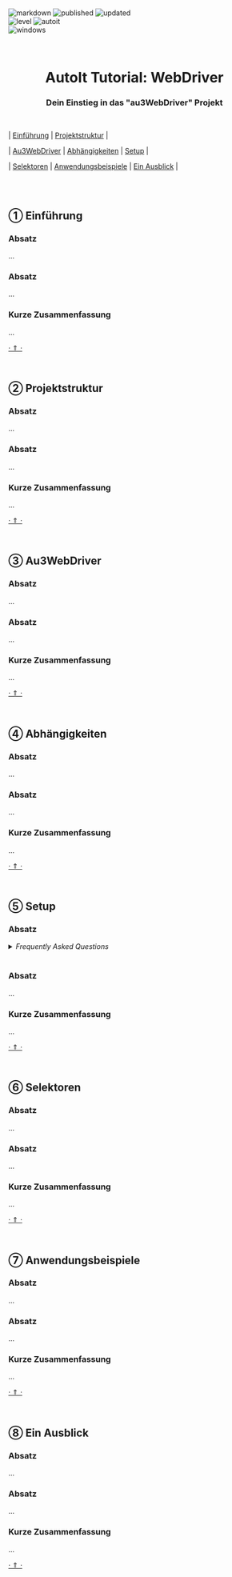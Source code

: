 <br>

![markdown](https://img.shields.io/badge/Markdown-Tutorial-E34F26.svg?style=flat-square&logo=markdown&logoColor=E34F26)
![published](https://img.shields.io/badge/Veröffentlicht-21.12.2022-E535AB.svg?style=flat-square&logo=quip&logoColor=E535AB)
![updated](https://img.shields.io/badge/Aktualisiert-21.12.2022-3C873A.svg?style=flat-square&logo=quip&logoColor=3C873A)<br>
![level](https://img.shields.io/badge/Level-Beginner-F0DB4F.svg?style=flat-square&logo=swarm&logoColor=F0DB4F)
![autoit](https://img.shields.io/badge/Sprache-AutoIt-61DBFB.svg?style=flat-square&logo=autodesk&logoColor=61DBFB)<br>
![windows](https://img.shields.io/badge/OS-Windows-6569B0.svg?style=flat-square&logo=windows&logoColor=6569B0)

<br>

<h1 align="center">AutoIt Tutorial: WebDriver</h1>
<h3 align="center">Dein Einstieg in das "au3WebDriver" Projekt</h3>

<br>

| [Einführung](#-einführung) | [Projektstruktur](#-projektstruktur) |

| [Au3WebDriver](#-Au3WebDriver) | [Abhängigkeiten](#-abhängigkeiten) | [Setup](#-setup) |

| [Selektoren](#-selektoren) | [Anwendungsbeispiele](#-anwendungsbeispiele) | [Ein Ausblick](#-ein-ausblick) |

<br>
<br>

## ➀ Einführung

### Absatz

...<br>

### Absatz

...<br>

### Kurze Zusammenfassung

...<br>

[· ⇑ ·](#)

<br>

## ➁ Projektstruktur

### Absatz

...<br>

### Absatz

...<br>

### Kurze Zusammenfassung

...<br>

[· ⇑ ·](#)

<br>

## ➂ Au3WebDriver

### Absatz

...<br>

### Absatz

...<br>

### Kurze Zusammenfassung

...<br>

[· ⇑ ·](#)

<br>

## ➃ Abhängigkeiten

### Absatz

...<br>

### Absatz

...<br>

### Kurze Zusammenfassung

...<br>

[· ⇑ ·](#)

<br>

## ➄ Setup

### Absatz

<details>
<summary><i>Frequently Asked Questions</i></summary><br>

  <details>
  <summary><code>1. How to [...]</code></summary><p>

  **Q:** Is there a frequently asked question already?<br>
  **A:** No, not yet.

  <br></p></details>

  <details>
  <summary><code>2. How to [...]</code></summary><p>

  **Q:** [...]?<br>
  **A:** [...].

  <br></p></details>

</details>

<br>

### Absatz

...<br>

### Kurze Zusammenfassung

...<br>

[· ⇑ ·](#)

<br>

## ➅ Selektoren

### Absatz

...<br>

### Absatz

...<br>

### Kurze Zusammenfassung

...<br>

[· ⇑ ·](#)

<br>

## ➆ Anwendungsbeispiele

### Absatz

...<br>

### Absatz

...<br>

### Kurze Zusammenfassung

...<br>

[· ⇑ ·](#)

<br>

## ➇ Ein Ausblick

### Absatz

...<br>

### Absatz

...<br>

### Kurze Zusammenfassung

...<br>

[· ⇑ ·](#)

<br>
